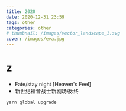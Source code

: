 ```yaml
---
title: 2020
date: 2020-12-31 23:59
tags: other
categories: other
# thumbnail: /images/vector_landscape_1.svg
cover: /images/eva.jpg
---
```



# z

- Fate/stay night [Heaven's Feel]
- 新世纪福音战士新剧场版:终

```
yarn global upgrade
```